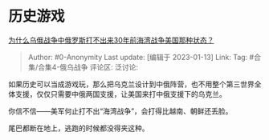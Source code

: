 # 历史游戏
[为什么乌俄战争中俄罗斯打不出来30年前海湾战争美国那种状态？](https://www.zhihu.com/question/578152909/answer/2843007665)

> Author: #0-Anonymity
> Last update: [编辑于 2023-01-13]
> Link:
> Tag: #合集/合集4-俄乌战争
> 评论区:
> 泛讨论:

如果历史可以当成游戏玩，那么把乌克兰设计到中俄阵营，也不用整个第三世界全体支援，仅仅只需要中俄两国支援，让美国来打中俄支援下的乌克兰。

你信不信——美军何止打不出“海湾战争”，会打得比越南、朝鲜还丢脸。

尾巴都断在地上，逃跑的时候都没得夹这种。
